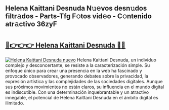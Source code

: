 ## Helena Kaittani Desnuda N𝚞𝚎vos desn𝚞dos filtr𝚊dos - Parts-Tfg F𝚘tos vid𝚎o - C𝚘ntenido atr𝚊ctivo 36zyF

# <h2><a href="http://mb9qij.tromn.icu/?c=Helena+Kaittani+Desnuda">🔗👉👉👉 Helena Kaittani Desnuda 🔗🔗</a></h2>

[![Helena Kaittani Desnuda nuevo](https://i.imgur.com/pEAQMta.gif)](http://mb9qij.tromn.icu/?c=Helena+Kaittani+Desnuda)
Helena Kaittani Desnuda, un individuo complejo y desconcertante, se resiste a la caracterización simple. Su enfoque único para crear una presencia en la web ha fascinado y provocado observadores, generando debates sobre la privacidad, la expresión artística y las complejidades de las sociedades digitales. Aunque sus próximos movimientos no están claros, su influencia en el mundo digital es indiscutible. Con una determinación inquebrantable y un atractivo innegable, el potencial de Helena Kaittani Desnuda en el ámbito digital es ilimitado.
